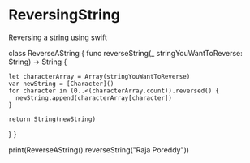 # ReversingString
Reversing a string using swift


class ReverseAString {
  func reverseString(_ stringYouWantToReverse: String) -> String {
    
    let characterArray = Array(stringYouWantToReverse)
    var newString = [Character]()
    for character in (0..<(characterArray.count)).reversed() {
      newString.append(characterArray[character])
    }
    
    return String(newString)
  }
}

print(ReverseAString().reverseString("Raja Poreddy"))
